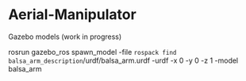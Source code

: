 # Aerial-Manipulator
Gazebo models (work in progress)

rosrun gazebo_ros spawn_model -file `rospack find balsa_arm_description`/urdf/balsa_arm.urdf -urdf -x 0 -y 0 -z 1 -model balsa_arm
